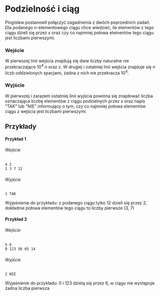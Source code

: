# Podzielność i ciąg

Pingisław postanowił połączyć zagadnienia z dwóch poprzednich zadań. Dla podanego $n$-elementowego ciągu chce wiedzieć, ile elementów z tego ciągu dzieli się przez $x$ oraz czy co najmniej połowa elementów tego ciągu jest liczbami pierwszymi.

### Wejście

W pierwszej linii wejścia znajdują się dwie liczby naturalne nie przekraczające $10^4$ $n$ oraz $x$. W drugiej i ostatniej linii wejścia znajduje się $n$ liczb oddzielonych spacjami, żadna z nich nie przekracza $10^4$.
 
### Wyjście

W pierwszej i zarazem ostatniej linii wyjścia powinna się znajdować liczba oznaczająca liczbę elementów z ciągu podzielnych przez $x$ oraz napis "TAK" lub "NIE" informujący o tym, czy co najmniej połowa elementów ciągu z wejścia jest liczbami pierwszymi.

## Przykłady


#### Przykład 1


###### Wejście

```
4 2
1 3 7 12
```

###### Wyjście

```
1 TAK
```
Wyjaśnienie do przykładu: z podanego ciągu tylko 12 dzieli się przez 2, dokładnie połowa elementów tego ciągu to liczby pierwsze (3, 7)

#### Przykład 2


###### Wejście

```
5 6
0 123 56 65 14
```

###### Wyjście

```
2 NIE
```
Wyjaśnienie do przykładu: 0 i 123 dzielą się przez 6, w ciągu nie występuje żadna liczba pierwsza